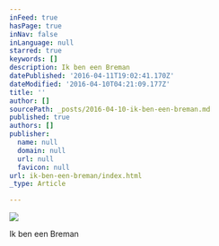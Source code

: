 ```yaml
---
inFeed: true
hasPage: true
inNav: false
inLanguage: null
starred: true
keywords: []
description: Ik ben een Breman
datePublished: '2016-04-11T19:02:41.170Z'
dateModified: '2016-04-10T04:21:09.177Z'
title: ''
author: []
sourcePath: _posts/2016-04-10-ik-ben-een-breman.md
published: true
authors: []
publisher:
  name: null
  domain: null
  url: null
  favicon: null
url: ik-ben-een-breman/index.html
_type: Article

---
```

![](https://the-grid-user-content.s3-us-west-2.amazonaws.com/bcb2a2fa-71bc-465e-98af-199224964185.png)

Ik ben een Breman